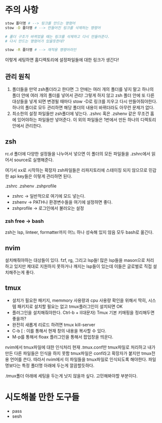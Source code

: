 
# 주의 사항

```bash
stow 폴더명 # --> 링크를 만드는 명령어
stow -D 폴더명 # --> 만들어진 링크를 삭제하는 명령어

# 폴더 구조가 바뀌었을 때는 링크를 삭제하고 다시 만들어준다.
# 다시 만드는 명령어가 있을듯한데?

stow -R 폴더명 # --> 재적용 명령어라인
```

이렇게 세팅하면 홈디렉토리에 설정파일들에 대한 링크가 생긴다!

## 관리 원칙

1. 폴더들을 만약 zsh폴더라고 한다면
    그 안에는 여러 개의 폴더를 넣지 말고
    하나의 폴더 안에 여러 개의 폴더를 넣어서 관리!
    그렇게 하지 않고 zsh 폴더 안에 또 다른 대상들을 넣게 되면
    변경될 때마다 stow -D로 링크를 지우고 다시 만들어줘야한다.
    하나의 폴더로 모두 관리하면 해당 폴더의 내용이 바뀌더라도
    아무런 문제가 없다.
2. 최소한의 설정 파일들만 zsh폴더에 넣는다.
    .zshrc 혹은 .zshenv 같은 무조건 홈에 있어야하는 파일들만 넣어준다.
    이 외의 파일들은 1번에서 만든 하나의 디렉토리 안에서 관리한다.


## zsh

rc.d 폴더에 다양한 설정들을 나누어서 넣으면
이 폴더의 모든 파일들을 .zshrc에서 읽어서 source로 실행해준다.

여기서 xx로 시작하는 확장자 zsh파일들은 리파지토리에 스테이징 되지 않으므로
민감한 api key들은 이렇게 관리하면 된다.

.zshrc .zshenv .zshprofile

- zshrc -> 일반적으로 여기에 모드 넣는다.
- zshenv -> PATH나 환경변수들을 여기에 설정하면 좋다.
- zshprofile -> 로그인에서 불러오는 설정

### zsh free -> bash

zsh는 lsp, linteer, formatter까지 어느 하나 성숙해 있지 않음
모두 bash로 옮긴다.


## nvim

설치해줘야하는 대상들이 있다.
fzf, rg, 그리고 lsp들!
많은 lsp들을 mason으로 처리하고 있지만
제대로 지원하지 못하거나 깨지는 lsp들이 있는데
이들은 글로벌로 직접 설치해주는게 좋다.

## tmux

- 설치가 필요한 패키지, memmory 사용량과 cpu 사용량 확인을 위해서
    딱히, 시스템 패키지로 설치할 필요는 없고 tmux플러그인이 설치되면 OK
- 플러그인을 설치해줘야한다. Ctrl-b + I(대문자)
    Tmux 기본 키매핑을 정리해두면 좋을까?
- 완전히 새롭게 리로드 하려면 tmux kill-server
- C-b [ : 이를 통해서 현재 창의 내용을 복사할 수 있다.
- M-p를 통해서 floax 플러그인을 통해서 팝업창을 띄운다.

nvim에서 tmux파일에 대한 인식처리
현재 .tmux.conf만 tmux파일로 처리하고 내가 만든 다른 파일들은 인식을 하지 못함
tmux파일은 conf라고 확장자가 붙지만 tmux전용 언어를 쓴다.
따라서 nvim에서 이 파일들을 tmux파일로 인식되도록 해야한다.
파일명보다는 특정 폴더명 아래에 두는게 깔끔할듯하다.

.tmux폴더 아래에 세팅을 두는게 낫지 않을까 싶다.
고민해봐야할 부분이다.

# 시도해볼 만한 도구들

- pass
- sesh
